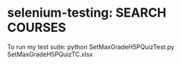 # selenium-testing: SEARCH COURSES

To run my test suite: python SetMaxGradeH5PQuizTest.py SetMaxGradeH5PQuizTC.xlsx
